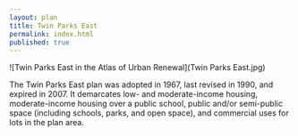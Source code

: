 ```yaml
---
layout: plan
title: Twin Parks East
permalink: index.html
published: true
---
```


![Twin Parks East in the Atlas of Urban Renewal](Twin Parks East.jpg)

The Twin Parks East plan was adopted in 1967, last revised in 1990, and expired in 2007. It demarcates low- and moderate-income housing, moderate-income housing over a public school, public and/or semi-public space (including schools, parks, and open space), and commercial uses for lots in the plan area.